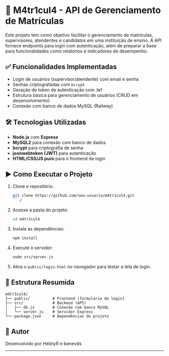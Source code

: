 # 📘 M4tr1cul4 - API de Gerenciamento de Matrículas

Este projeto tem como objetivo facilitar o gerenciamento de matrículas, supervisores, atendentes e candidatos em uma instituição de ensino. A API fornece endpoints para login com autenticação, além de preparar a base para funcionalidades como relatórios e indicadores de desempenho.

## ✅ Funcionalidades Implementadas

- Login de usuários (supervisor/atendente) com email e senha
- Senhas criptografadas com `bcrypt`
- Geração de token de autenticação com `JWT`
- Estrutura básica para gerenciamento de usuários (CRUD em desenvolvimento)
- Conexão com banco de dados MySQL (Railway)

## 🛠️ Tecnologias Utilizadas

- **Node.js** com **Express**
- **MySQL2** para conexão com banco de dados
- **bcrypt** para criptografia de senha
- **jsonwebtoken (JWT)** para autenticação
- **HTML/CSS/JS puro** para o frontend de login

## ▶️ Como Executar o Projeto

1. Clone o repositório:
   ```bash
   git clone https://github.com/seu-usuario/m4tr1cul4.git
   ```/

2. Acesse a pasta do projeto:
   ```bash
   cd m4tr1cul4
   ```

3. Instale as dependências:
   ```bash
   npm install
   ```

4. Execute o servidor:
   ```bash
   node src/server.js
   ```

5. Abra o `public/login.html` no navegador para testar a tela de login.

## 📂 Estrutura Resumida

```
m4tr1cul4/
├── public/          # Frontend (formulário de login)
├── src/             # Backend (API)
│   ├── db.js        # Conexão com banco MySQL
│   └── server.js    # Servidor Express
└── package.json     # Dependências do projeto
```

## 👤 Autor

Desenvolvido por HelinyR e benevds

---
